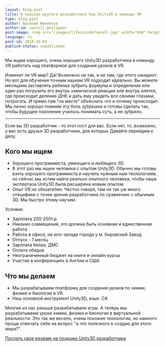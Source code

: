 ```yaml
---
layout: blog-post
title: В поисках крутого разработчика под Unity3D в команду VR
type: blog-post
author: Василий Филиппов
author-id: vassili-philippov
post-image: <img src="/images/lifeinsidethecell.jpg" width="600" height="400" alt="Inner life of a cell">
language: ru
post-id: 2016-10-04
publish-status: unpublished
---
```


Мы ищем хорошего, очень хорошего Unity3D разработчика в команду VR работать над платформой для создания уроков в VR.

Изменит ли VR мир? Да! Возможно не так, и не там, где этого ожидают. 
Но вот для обучения точным наукам VR подходит идеально. 
Вы можете месяцами заставлять ребенка зубрить формулы и определения или один раз погрузить его внутрь 
химической реакции или внутрь клетки, где происходит деление ДНК и дать ему увидеть все своими глазами, 
потрогать. И прямо там "на месте" объяснить что и почему происходит. Мы лично хорошо помним эту боль 
зубрешки и готовы сделать так, чтобы будущее поколение училось понимать суть, а не зубрило. 


<!-- more -->

---

Если вы 3D разработчик - то этот пост для вас. Если нет, то, возможно, у вас есть друзья 3D разработчики, для которых
Давайте перейдем к делу.

## Кого мы ищем

* Хорошего программиста, умеющего и любящего 3D.
* В этот раз мы ищем человека с опытом Unity3D. Обычно мы готовы взять хорошего программиста и научить нужным нам технологиям, но сейчас мы хотим найти реально опытного человека, чтобы наша экспертиза Unity3D была расширена новым опытом.
* Опыт VR не обязателен. Честно говоря, там не так уж много специфики с точки зрения разработчика по сравнению с обычным 3D. Мы быстро этому научим.

Условия:

* Зарплата 200-250т.р.
* Никаких совмещений, это должна быть основная и единственная работа
* Работа в офисе, на юго-западе города у м. Кировский Завод
* Отпуск - 1 месяц
* Зарплата белая, ДМС
* Оплата обедов
* Неограниченный бюджет на книги и онлайн курсы
* Участие в конференциях в Англии и США

## Что мы делаем

* Мы разрабатываем платформу для создания уроков по химии, физике и биологии в VR.
* Наш основной инструмент Unity3D, язык: С#.

Многие из нас раньше разрабатывали игры. А теперь мы разрабатываем уроки химии, физики и биологии в виртуальной реальности. 
Это так же весело, очень похожие технологии, но намного проще отвечать себе на вопрос "а что полезного я создаю для этого мира?". 

<a class="btn btn-primary btn-lg active" href="http://scijob.ru/vacancy/2783" role="button">Послать свое резюме на позицию Unity3D разработчика</a>
